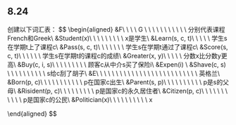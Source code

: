 ## 8.24
创建以下词汇表：
$$
\begin{aligned}
&F\ \ \ \ G   \ \ \ \ \ \ \ \ \ \ \ 分别代表课程French和Greek\\ 
&Student(x)\ \ \ \ \ \ \ \ \ x是学生\\
&Learn(s, c, t)\ \ \ \ \  学生s在学期t上了课程c\\
&Pass(s, c, t)\ \ \ \ \ \ \ 学生s在学期t通过了课程c\\
&Score(s, c, t)\ \ \ \ \ \ 学生s在学期t的课程c的成绩\\
&Greater(x, y)\ \ \ \ \ 分数x比分数y更高\\
&Buy(c, i, s)\ \ \ \ \ \ \ \ \ 顾客c从中介s买了保险i\\
&Expen(i)  \\
&Shave(c, s) \ \ \ \ \ \ \ \ \ \ s给c刮了胡子\\
&E\ \ \ \ \ \ \ \ \ \ \  \ \ \ \ \  \ \ \ \ \ \ \ \ \ \ 英格兰\\  
&Born(p, c)\ \ \ \ \ \ \ \ \ \ \ p在国家c出生\\
&Parent(s, p)\ \ \ \ \ \ \ \ \ \ p是s的父母\\
&Risident(p, c)\ \ \ \ \ \ \ \ \  p是国家c的永久居住者\\
&Citizen(p, c)\ \ \ \ \ \ \ \ \ \ \ p是国家c的公民\\
&Politician(x)\ \ \ \ \ \ \ \ \ \ x

\end{aligned}
$$
